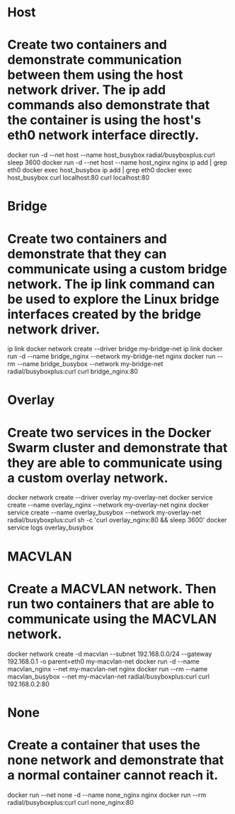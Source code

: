 # Host
# Create two containers and demonstrate communication between them using the host network driver. The ip add commands also demonstrate that the container is using the host's eth0 network interface directly.

docker run -d --net host --name host_busybox radial/busyboxplus:curl sleep 3600
docker run -d --net host --name host_nginx nginx
ip add | grep eth0
docker exec host_busybox ip add | grep eth0
docker exec host_busybox curl localhost:80
curl localhost:80


# Bridge
# Create two containers and demonstrate that they can communicate using a custom bridge network. The ip link command can be used to explore the Linux bridge interfaces created by the bridge network driver.

ip link
docker network create --driver bridge my-bridge-net
ip link
docker run -d --name bridge_nginx --network my-bridge-net nginx
docker run --rm --name bridge_busybox --network my-bridge-net radial/busyboxplus:curl curl bridge_nginx:80

# Overlay
# Create two services in the Docker Swarm cluster and demonstrate that they are able to communicate using a custom overlay network.

docker network create --driver overlay my-overlay-net
docker service create --name overlay_nginx --network my-overlay-net nginx
docker service create --name overlay_busybox --network my-overlay-net radial/busyboxplus:curl sh -c 'curl overlay_nginx:80 && sleep 3600'
docker service logs overlay_busybox

# MACVLAN
# Create a MACVLAN network. Then run two containers that are able to communicate using the MACVLAN network.

docker network create -d macvlan --subnet 192.168.0.0/24 --gateway 192.168.0.1 -o parent=eth0 my-macvlan-net
docker run -d --name macvlan_nginx --net my-macvlan-net nginx
docker run --rm --name macvlan_busybox --net my-macvlan-net radial/busyboxplus:curl curl 192.168.0.2:80

# None
# Create a container that uses the none network and demonstrate that a normal container cannot reach it.

docker run --net none -d --name none_nginx nginx
docker run --rm radial/busyboxplus:curl curl none_nginx:80